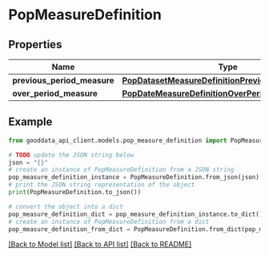 # PopMeasureDefinition


## Properties

Name | Type | Description | Notes
------------ | ------------- | ------------- | -------------
**previous_period_measure** | [**PopDatasetMeasureDefinitionPreviousPeriodMeasure**](PopDatasetMeasureDefinitionPreviousPeriodMeasure.md) |  | 
**over_period_measure** | [**PopDateMeasureDefinitionOverPeriodMeasure**](PopDateMeasureDefinitionOverPeriodMeasure.md) |  | 

## Example

```python
from gooddata_api_client.models.pop_measure_definition import PopMeasureDefinition

# TODO update the JSON string below
json = "{}"
# create an instance of PopMeasureDefinition from a JSON string
pop_measure_definition_instance = PopMeasureDefinition.from_json(json)
# print the JSON string representation of the object
print(PopMeasureDefinition.to_json())

# convert the object into a dict
pop_measure_definition_dict = pop_measure_definition_instance.to_dict()
# create an instance of PopMeasureDefinition from a dict
pop_measure_definition_from_dict = PopMeasureDefinition.from_dict(pop_measure_definition_dict)
```
[[Back to Model list]](../README.md#documentation-for-models) [[Back to API list]](../README.md#documentation-for-api-endpoints) [[Back to README]](../README.md)


